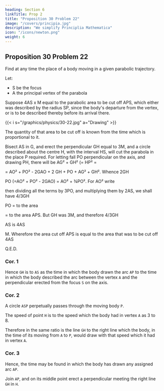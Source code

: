 ```yaml
---
heading: Section 6
linkTitle: Prop 2
title: "Proposition 30 Problem 22"
image: "/covers/principia.jpg"
description: "We simplify Principlia Mathematica"
icon: "/icons/newton.png"
weight: 6
---
```




## Proposition 30 Problem 22

Find at any time the place of a body moving in a given parabolic trajectory.

Let:

- S be the focus
- A the principal vertex of the parabola

Suppose 4AS x M equal to the parabolic area to be cut off APS, which either was described by the radius SP, since the body's departure from the vertex, or is to be described thereby before its arrival there. 


{{< i s="/graphics/physics/30-22.jpg" a="Drawing" >}}


The quantity of that area to be cut off is known from the time which is proportional to it.

Bisect AS in G, and erect the perpendicular GH equal to 3M, and a circle described about the centre H, with the interval HS, will cut the parabola in the place P required. For letting fall PO perpendicular on the axis, and drawing PH, there will be AG² + GH² (= HP² = 

= AO² + PO² - 2GAO + 2 GH + PO + AG² + GH². Whence 2GH 


PO (=AO² + PO² - 2GAO) = AO² + ¾PO². For AO² write 

then dividing all the terms by 3PO, and multiplying them by 2AS, we shall have 4/3GH 


PO = to the area 


= to the area APS. But GH was 3M, and therefore 4/3GH 


AS is 4AS 


M. Wherefore the area cut off APS is equal to the area that was to be cut off 4AS 

Q.E.D.


### Cor. 1

Hence `GH` is to `AS` as the time in which the body drawn the arc `AP` to the time in which the body described the arc between the vertex `A` and the perpendicular erected from the focus `S` on the axis.


### Cor. 2

A circle `ASP` perpetually passes through the moving body `P`.

The speed of point `H` is to the speed which the body had in vertex `A` as 3 to 8.

Therefore in the same ratio is the line `GH` to the right line which the body, in the time of its moving from `A` to `P`, would draw with that speed which it had in vertex `A`.


### Cor. 3

Hence, the time may be found in which the body has drawn any assigned arc `AP`.

Join `AP`, and on its middle point erect a perpendicular meeting the right line `GH` in `H`.